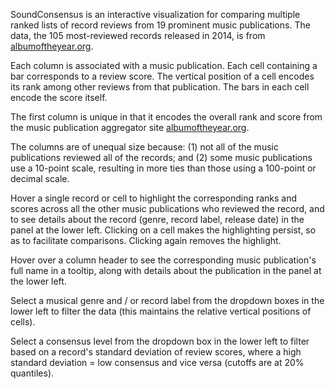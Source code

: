 SoundConsensus is an interactive visualization for comparing multiple ranked lists of record reviews from 19 prominent music publications. The data, the 105 most-reviewed records released in 2014, is from [albumoftheyear.org](http://www.albumoftheyear.org/ratings/overall/2014/15).

Each column is associated with a music publication. Each cell containing a bar corresponds to a review score. The vertical position of a cell encodes its rank among other reviews from that publication. The bars in each cell encode the score itself.

The first column is unique in that it encodes the overall rank and score from the music publication aggregator site [albumoftheyear.org](http://www.albumoftheyear.org/ratings/overall/2014/15).

The columns are of unequal size because: (1) not all of the music publications reviewed all of the records; and (2) some music publications use a 10-point scale, resulting in more ties than those using a 100-point or decimal scale. 

Hover a single record or cell to highlight the corresponding ranks and scores across all the other music publications who reviewed the record, and to see details about the record (genre, record label, release date) in the panel at the lower left. Clicking on a cell makes the highlighting persist, so as to facilitate comparisons. Clicking again removes the highlight.

Hover over a column header to see the corresponding music publication's full name in a tooltip, along with details about the publication in the panel at the lower left.

Select a musical genre and / or record label from the dropdown boxes in the lower left to filter the data (this maintains the relative vertical positions of cells).

Select a consensus level from the dropdown box in the lower left to filter based on a record's standard deviation of review scores, where a high standard deviation = low consensus and vice versa (cutoffs are at 20% quantiles).
